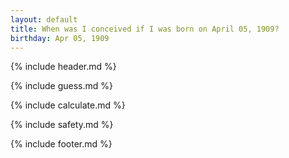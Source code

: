 ```yaml
---
layout: default
title: When was I conceived if I was born on April 05, 1909?
birthday: Apr 05, 1909
---
```


{% include header.md %}

{% include guess.md %}

{% include calculate.md %}

{% include safety.md %}

{% include footer.md %}




